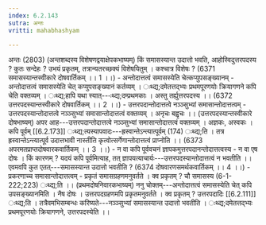 ```yaml
---
index: 6.2.143
sutra: अन्तः
vritti: mahabhashyam

---
```

 अन्तः (2803) (अन्तशब्दस्य विशेषणद्वयाक्षेपकभाष्यम्) किं समासस्यान्त उदात्तो भवति, आहोस्विदुत्तरपदस्य ? कुतः सन्देहः ? उभयं प्रकृतम्, तत्रान्यतरच्छक्यं विशेषयितुम् । कश्चात्र विशेषः ? (6371 समासस्यान्तस्वीकारे दोषवार्तिकम् ।। 1 ।।) - अन्तोदात्तत्वं समासस्येति चेत्कप्युपसङ्ख्यानम् - अन्तोदात्तत्वं समासस्येति चेत् कप्युपसङ्ख्यानं कर्तव्यम् । ःथ्द्य;दमेतत्तद्भ्यः प्रथमपूरणयोः क्रियागणने कपि चेति वक्तव्यम् । ःथ्द्य;हापि यथा स्यात्---ःथ्द्य;दम्प्रथमकाः । अस्तु तर्ह्युत्तरपदस्य ।। (6372 उत्तरपदस्यान्तस्वीकारे दोषवार्तिकम् ।। 2 ।।) - उत्तरपदान्तोदात्तत्वे नञ्ञ्सुभ्यां समासान्तोदात्तत्वम् - उत्तरपदस्यान्तोदात्तत्वे नञ्ञ्सुभ्यां समासान्तोदात्तत्वं वक्तव्यम् । अनृचः बह्वृचः ।। (उत्तरपदस्यान्तस्वीकारे दोषभाष्यम्) अपर आह---उत्तरपदान्तोदात्तत्वे नञ्ञ्सुभ्यां समासान्तोदात्तत्वं वक्तव्यम् । अज्ञकः, अस्वकः । कपि पूर्वम् [[6.2.173]] ःथ्द्य;त्यस्यापवादः---ह्रस्वान्तेऽन्त्यात्पूर्वम् (174) ःथ्द्य;ति । तत्र ह्रस्वान्तेऽन्त्यात्पूर्व उदात्तभावी नास्तीति कृत्वोत्सर्गेणान्तोदात्तत्वं प्राप्नोति ।। (6373 अपरमतप्राप्तदोषवारकवार्तिकम् ।। 3 ।।) - न वा कपि पूर्ववचनं ज्ञापकमुत्तरपदानन्तोदात्तत्वस्य - न वा एष दोषः । किं कारणम् ? यदयं कपि पूर्वमित्याह, तत् ज्ञापयत्याचार्यः---उत्तरपदस्यान्तोदात्तत्वं न भवतीति ।। एवमवपि कुत एतत्---समासस्यान्त उदात्तो भवतीति ? (6374 दोषवारणसमर्थकवार्तिकम् ।। 4 ।।) - प्रकरणाच्च समासान्तोदात्तत्वम् - प्रकृतं समासग्रहणमनुवर्तते । क्व प्रकृतम् ? चौ समासस्य (6-1-222;223) ःथ्द्य;ति ।। (प्रथमदोषनिवारकभाष्यम्) ननु चोक्तम्---अन्तोदात्तत्वं समासस्येति चेत् कपि उपसङ्ख्यानमिति । नैष दोषः । उत्तरपदग्रहणमपि प्रकृतमनुवर्तते । क्व प्रकृतम् ? उत्तरपदादिः [[6.2.111]] ःथ्द्य;ति । तत्रैवमभिसम्बन्धः करिष्यते---नञ्ञ्सुभ्यां समासस्यान्त उदात्तो भवतीति । ःथ्द्य;दमेतत्तद्भ्यः प्रथमपूरणयोः क्रियागणने, उत्तरपदस्येति ।। 